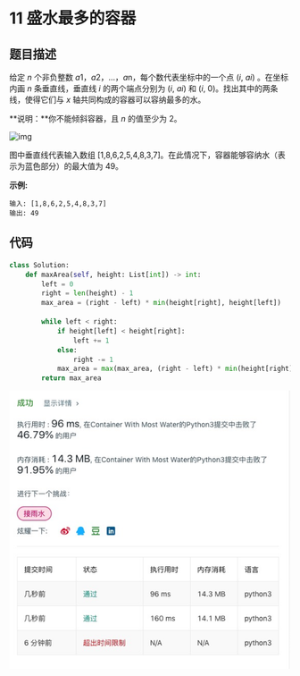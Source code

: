 # 11 盛水最多的容器

## 题目描述

给定 *n* 个非负整数 *a*1，*a*2，...，*a*n，每个数代表坐标中的一个点 (*i*, *ai*) 。在坐标内画 *n* 条垂直线，垂直线 *i* 的两个端点分别为 (*i*, *ai*) 和 (*i*, 0)。找出其中的两条线，使得它们与 *x* 轴共同构成的容器可以容纳最多的水。

**说明：**你不能倾斜容器，且 *n* 的值至少为 2。

![img](https://aliyun-lc-upload.oss-cn-hangzhou.aliyuncs.com/aliyun-lc-upload/uploads/2018/07/25/question_11.jpg)

图中垂直线代表输入数组 [1,8,6,2,5,4,8,3,7]。在此情况下，容器能够容纳水（表示为蓝色部分）的最大值为 49。

**示例:**

```
输入: [1,8,6,2,5,4,8,3,7]
输出: 49
```

## 代码

```python
class Solution:
    def maxArea(self, height: List[int]) -> int:
        left = 0
        right = len(height) - 1
        max_area = (right - left) * min(height[right], height[left])
        
        while left < right:
            if height[left] < height[right]:
                left += 1
            else:
                right -= 1
            max_area = max(max_area, (right - left) * min(height[right], height[left]))
        return max_area
```

![](../png/11.jpg)
